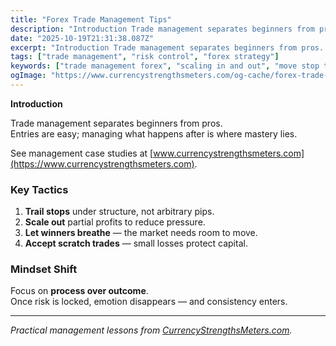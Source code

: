 ```yaml
---
title: "Forex Trade Management Tips"
description: "Introduction Trade management separates beginners from pros..."
date: "2025-10-19T21:31:38.087Z"
excerpt: "Introduction Trade management separates beginners from pros. Entries are easy; managing what happens after is where mastery lies. See management case studies at [www.currencystrengthsmeters.com](https://www.currencystrengthsmeters.com). Key Tactics 1. Trail stops under structure, not arbitrary pips. 2. Scale out partial profits to reduce pressure. 3. Let winners breathe — the market needs..."
tags: ["trade management", "risk control", "forex strategy"]
keywords: ["trade management forex", "scaling in and out", "move stop to breakeven", "forex exit strategy", "risk reduction trading"]
ogImage: "https://www.currencystrengthsmeters.com/og-cache/forex-trade-management-tips.jpg"
---
```

**Introduction**

Trade management separates beginners from pros.  
Entries are easy; managing what happens after is where mastery lies.

See management case studies at [www.currencystrengthsmeters.com](https://www.currencystrengthsmeters.com).

### Key Tactics

1. **Trail stops** under structure, not arbitrary pips.  
2. **Scale out** partial profits to reduce pressure.  
3. **Let winners breathe** — the market needs room to move.  
4. **Accept scratch trades** — small losses protect capital.

### Mindset Shift

Focus on **process over outcome**.  
Once risk is locked, emotion disappears — and consistency enters.

---

*Practical management lessons from [CurrencyStrengthsMeters.com](https://www.currencystrengthsmeters.com).*
